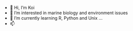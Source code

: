 - 👋 Hi, I’m Koi
- 👀 I’m interested in marine biology and environment issues
- 🌱 I’m currently learning R, Python and Unix ...
- 📫 

<!---
Kaiosk13/Kaiosk13 is a ✨ special ✨ repository because its `README.md` (this file) appears on your GitHub profile.
You can click the Preview link to take a look at your changes.
--->
